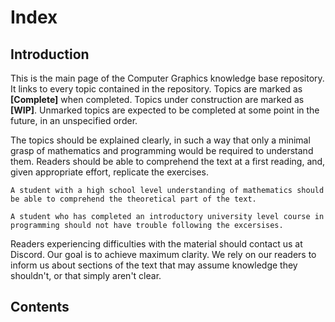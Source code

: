 # Index
## Introduction

This is the main page of the Computer Graphics knowledge base repository. It links to every topic contained in the repository. Topics are marked as **[Complete]** when completed. Topics under construction are marked as **[WIP]**. Unmarked topics are expected to be completed at some point in the future, in an unspecified order.

The topics should be explained clearly, in such a way that only a minimal grasp of mathematics and programming would be required to understand them. Readers should be able to comprehend the text at a first reading, and, given appropriate effort, replicate the exercises.

```ad-info
A student with a high school level understanding of mathematics should be able to comprehend the theoretical part of the text.
```

```ad-example
A student who has completed an introductory university level course in programming should not have trouble following the excersises. 
```

Readers experiencing difficulties with the material should contact us at Discord. Our goal is to achieve maximum clarity. We rely on our readers to inform us about sections of the text that may assume knowledge they shouldn't, or that simply aren't clear. 

## Contents
